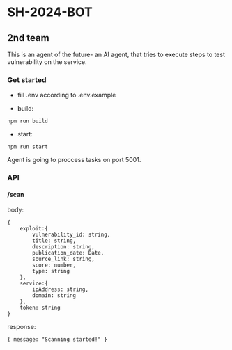 # SH-2024-BOT 
## 2nd team 

This is an agent of the future- an AI agent, that tries to execute steps to test vulnerability on the service. 

### Get started 

- fill .env according to .env.example 

- build:

```
npm run build
```

- start:

```
npm run start
```

Agent is going to proccess tasks on port 5001. 

### API 
#### /scan 

body:
```
{
    exploit:{
        vulnerability_id: string,
        title: string,
        description: string, 
        publication_date: Date,
        source_link: string, 
        score: number,
        type: string 
    },
    service:{
        ipAddress: string, 
        domain: string 
    },
    token: string 
}
```

response:
```
{ message: "Scanning started!" }
```